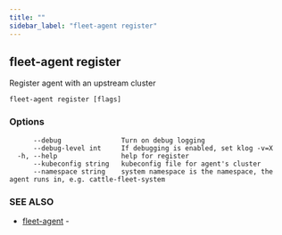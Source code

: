```yaml
---
title: ""
sidebar_label: "fleet-agent register"
---
```

## fleet-agent register

Register agent with an upstream cluster

```
fleet-agent register [flags]
```

### Options

```
      --debug               Turn on debug logging
      --debug-level int     If debugging is enabled, set klog -v=X
  -h, --help                help for register
      --kubeconfig string   kubeconfig file for agent's cluster
      --namespace string    system namespace is the namespace, the agent runs in, e.g. cattle-fleet-system
```

### SEE ALSO

* [fleet-agent](./fleet-agent)	 -

